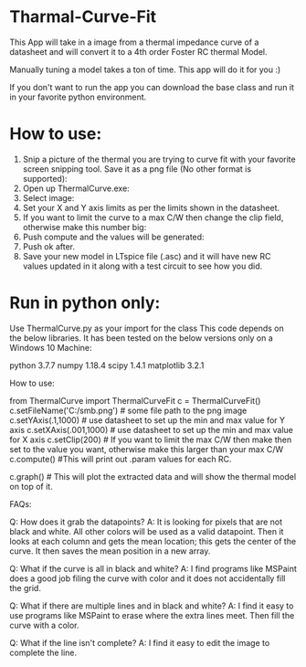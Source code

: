 # Tharmal-Curve-Fit
This App will take in a image from a thermal impedance curve of a datasheet and will convert it to a 4th order Foster RC thermal Model.

Manually tuning a model takes a ton of time. This app will do it for you :)

If you don't want to run the app you can download the base class and run it in your favorite python environment. 


# How to use:

1) Snip a picture of the thermal you are trying to curve fit with your favorite screen snipping tool. Save it as a png file (No other format is supported):
2) Open up ThermalCurve.exe:
3) Select image:
4) Set your X and Y axis limits as per the limits shown in the datasheet.
5) If you want to limit the curve to a max C/W then change the clip field, otherwise make this number big:
6) Push compute and the values will be generated:
7) Push ok after. 
8) Save your new model in LTspice file (.asc) and it will have new RC values updated in it along with a test circuit to see how you did.

# Run in python only:

Use ThermalCurve.py as your import for the class
This code depends on the below libraries. It has been tested on the below versions only on a Windows 10 Machine:

python 3.7.7
numpy 1.18.4
scipy 1.4.1
matplotlib 3.2.1

How to use:

from ThermalCurve import ThermalCurveFit
c = ThermalCurveFit()
c.setFileName('C:/smb.png') # some file path to the png image
c.setYAxis(.1,1000) # use datasheet to set up the min and max value for Y axis
c.setXAxis(.001,1000) # use datasheet to set up the min and max value for X axis
c.setClip(200) # If you want to limit the max C/W then make then set to the value you want, otherwise make this larger than your max C/W
c.compute() #This will print out .param values for each RC.

c.graph() # This will plot the extracted data and will show the thermal model on top of it. 

FAQs:

Q: How does it grab the datapoints?
A: It is looking for pixels that are not black and white. All other colors will be used as a valid datapoint. Then it looks at each column and gets the mean location; this gets the center of the curve. It then saves the mean position in a new array. 

Q: What if the curve is all in black and white?
A: I find programs like MSPaint does a good job filing the curve with color and it does not accidentally fill the grid.

Q: What if there are multiple lines and in black and white? 
A: I find it easy to use programs like MSPaint to erase where the extra lines meet. Then fill the curve with a color.

Q: What if the line isn't complete?
A: I find it easy to edit the image to complete the line.



